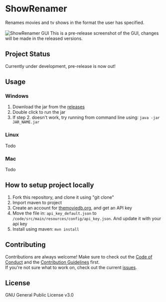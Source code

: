 # ShowRenamer
Renames movies and tv shows in the format the user has specified.  
  <br/>
![ShowRenamer GUI](https://i.imgur.com/7f2dpZW.png)
This is a pre-release screenshot of the GUI, changes will be made in the released versions.

## Project Status
Currently under development, pre-release is now out!

## Usage
### Windows
1. Download the jar from the [releases](https://github.com/c-eg/ShowRenamer/releases)
2. Double click to run the jar
3. If step 2. doesn't work, try running from command line using: `java -jar JAR_NAME.jar`

### Linux
Todo

### Mac
Todo

## How to setup project locally
1. Fork this repository, and clone it using "git clone"
2. Import maven to project
3. Create an account for [themoviedb.org](https://www.themoviedb.org/), and get an API key
4. Move the file in: `api_key_default.json` to `/code/src/main/resources/config/api_key.json`. And update it with your api key
5. Install using maven: `mvn install`

## Contributing
Contributions are always welcome! Make sure to check out the [Code of Conduct](https://github.com/c-eg/ShowRenamer/blob/master/CODE_OF_CONDUCT.md) and the [Contribution Guidelines](https://github.com/c-eg/ShowRenamer/blob/master/CONTRIBUTING.md) first.<br>
If you're not sure what to work on, check out the current [issues](https://github.com/c-eg/ShowRenamer/issues).

## License
GNU General Public License v3.0
